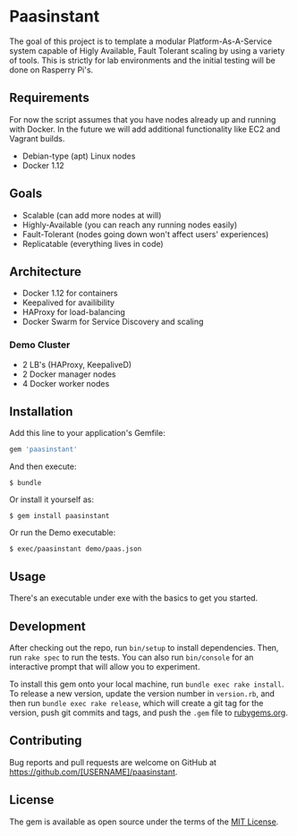 # Paasinstant

The goal of this project is to template a modular Platform-As-A-Service system capable of Higly Available, Fault Tolerant scaling by using a variety of tools. This is strictly for lab environments and the initial testing will be done on Rasperry Pi's.


## Requirements
For now the script assumes that you have nodes already up and running with Docker. In the future we will add additional functionality like EC2 and Vagrant builds.
- Debian-type (apt) Linux nodes
- Docker 1.12

## Goals
- Scalable (can add more nodes at will)
- Highly-Available (you can reach any running nodes easily)
- Fault-Tolerant (nodes going down won't affect users' experiences)
- Replicatable (everything lives in code)

## Architecture
- Docker 1.12 for containers
- Keepalived for availibility
- HAProxy for load-balancing
- Docker Swarm for Service Discovery and scaling

### Demo Cluster
- 2 LB's (HAProxy, KeepaliveD)
- 2 Docker manager nodes
- 4 Docker worker nodes

## Installation

Add this line to your application's Gemfile:

```ruby
gem 'paasinstant'
```

And then execute:

    $ bundle

Or install it yourself as:

    $ gem install paasinstant

Or run the Demo executable:

    $ exec/paasinstant demo/paas.json

## Usage

There's an executable under exe with the basics to get you started.

## Development

After checking out the repo, run `bin/setup` to install dependencies. Then, run `rake spec` to run the tests. You can also run `bin/console` for an interactive prompt that will allow you to experiment.

To install this gem onto your local machine, run `bundle exec rake install`. To release a new version, update the version number in `version.rb`, and then run `bundle exec rake release`, which will create a git tag for the version, push git commits and tags, and push the `.gem` file to [rubygems.org](https://rubygems.org).

## Contributing

Bug reports and pull requests are welcome on GitHub at https://github.com/[USERNAME]/paasinstant.


## License

The gem is available as open source under the terms of the [MIT License](http://opensource.org/licenses/MIT).

